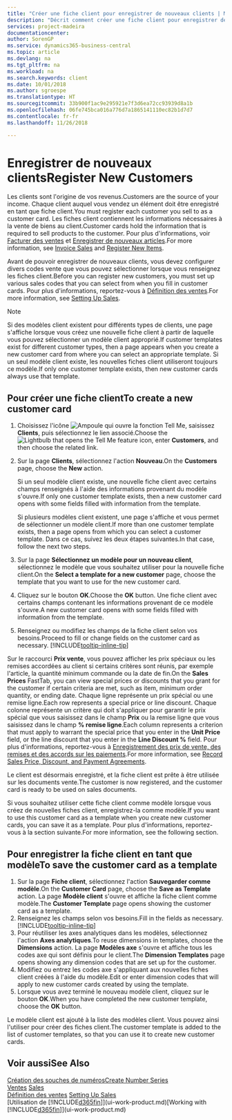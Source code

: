 ```yaml
---
title: "Créer une fiche client pour enregistrer de nouveaux clients | Microsoft Docs"
description: "Décrit comment créer une fiche client pour enregistrer des informations sur chaque nouveau client ou client auquel vous vendez."
services: project-madeira
documentationcenter: 
author: SorenGP
ms.service: dynamics365-business-central
ms.topic: article
ms.devlang: na
ms.tgt_pltfrm: na
ms.workload: na
ms.search.keywords: client
ms.date: 10/01/2018
ms.author: sgroespe
ms.translationtype: HT
ms.sourcegitcommit: 33b900f1ac9e295921e7f3d6ea72cc93939d8a1b
ms.openlocfilehash: 06fe745bca016a776d7a1865141110ec82b1d7d7
ms.contentlocale: fr-fr
ms.lasthandoff: 11/26/2018

---
```

# <a name="register-new-customers"></a><span data-ttu-id="31b4d-103">Enregistrer de nouveaux clients</span><span class="sxs-lookup"><span data-stu-id="31b4d-103">Register New Customers</span></span>
<span data-ttu-id="31b4d-104">Les clients sont l'origine de vos revenus.</span><span class="sxs-lookup"><span data-stu-id="31b4d-104">Customers are the source of your income.</span></span> <span data-ttu-id="31b4d-105">Chaque client auquel vous vendez un élément doit être enregistré en tant que fiche client.</span><span class="sxs-lookup"><span data-stu-id="31b4d-105">You must register each customer you sell to as a customer card.</span></span> <span data-ttu-id="31b4d-106">Les fiches client contiennent les informations nécessaires à la vente de biens au client.</span><span class="sxs-lookup"><span data-stu-id="31b4d-106">Customer cards hold the information that is required to sell products to the customer.</span></span> <span data-ttu-id="31b4d-107">Pour plus d'informations, voir [Facturer des ventes](sales-how-invoice-sales.md) et [Enregistrer de nouveaux articles](inventory-how-register-new-items.md).</span><span class="sxs-lookup"><span data-stu-id="31b4d-107">For more information, see [Invoice Sales](sales-how-invoice-sales.md) and [Register New Items](inventory-how-register-new-items.md).</span></span>  

<span data-ttu-id="31b4d-108">Avant de pouvoir enregistrer de nouveaux clients, vous devez configurer divers codes vente que vous pouvez sélectionner lorsque vous renseignez les fiches client.</span><span class="sxs-lookup"><span data-stu-id="31b4d-108">Before you can register new customers, you must set up various sales codes that you can select from when you fill in customer cards.</span></span> <span data-ttu-id="31b4d-109">Pour plus d'informations, reportez-vous à [Définition des ventes](sales-setup-sales.md).</span><span class="sxs-lookup"><span data-stu-id="31b4d-109">For more information, see [Setting Up Sales](sales-setup-sales.md).</span></span>

> [!NOTE]  
>   <span data-ttu-id="31b4d-110">Si des modèles client existent pour différents types de clients, une page s'affiche lorsque vous créez une nouvelle fiche client à partir de laquelle vous pouvez sélectionner un modèle client approprié.</span><span class="sxs-lookup"><span data-stu-id="31b4d-110">If customer templates exist for different customer types, then a page appears when you create a new customer card from where you can select an appropriate template.</span></span> <span data-ttu-id="31b4d-111">Si un seul modèle client existe, les nouvelles fiches client utiliseront toujours ce modèle.</span><span class="sxs-lookup"><span data-stu-id="31b4d-111">If only one customer template exists, then new customer cards always use that template.</span></span>

## <a name="to-create-a-new-customer-card"></a><span data-ttu-id="31b4d-112">Pour créer une fiche client</span><span class="sxs-lookup"><span data-stu-id="31b4d-112">To create a new customer card</span></span>
1. <span data-ttu-id="31b4d-113">Choisissez l'icône ![Ampoule qui ouvre la fonction Tell Me](media/ui-search/search_small.png "Dites-moi ce que vous voulez faire"), saisissez **Clients**, puis sélectionnez le lien associé.</span><span class="sxs-lookup"><span data-stu-id="31b4d-113">Choose the ![Lightbulb that opens the Tell Me feature](media/ui-search/search_small.png "Tell me what you want to do") icon, enter **Customers**, and then choose the related link.</span></span>  
2. <span data-ttu-id="31b4d-114">Sur la page **Clients**, sélectionnez l'action **Nouveau**.</span><span class="sxs-lookup"><span data-stu-id="31b4d-114">On the **Customers** page, choose the **New** action.</span></span>

    <span data-ttu-id="31b4d-115">Si un seul modèle client existe, une nouvelle fiche client avec certains champs renseignés à l'aide des informations provenant du modèle s'ouvre.</span><span class="sxs-lookup"><span data-stu-id="31b4d-115">If only one customer template exists, then a new customer card opens with some fields filled with information from the template.</span></span>

    <span data-ttu-id="31b4d-116">Si plusieurs modèles client existent, une page s'affiche et vous permet de sélectionner un modèle client.</span><span class="sxs-lookup"><span data-stu-id="31b4d-116">If more than one customer template exists, then a page opens from which you can select a customer template.</span></span> <span data-ttu-id="31b4d-117">Dans ce cas, suivez les deux étapes suivantes.</span><span class="sxs-lookup"><span data-stu-id="31b4d-117">In that case, follow the next two steps.</span></span>
3. <span data-ttu-id="31b4d-118">Sur la page **Sélectionnez un modèle pour un nouveau client**, sélectionnez le modèle que vous souhaitez utiliser pour la nouvelle fiche client.</span><span class="sxs-lookup"><span data-stu-id="31b4d-118">On the **Select a template for a new customer** page, choose the template that you want to use for the new customer card.</span></span>
4. <span data-ttu-id="31b4d-119">Cliquez sur le bouton **OK**.</span><span class="sxs-lookup"><span data-stu-id="31b4d-119">Choose the **OK** button.</span></span> <span data-ttu-id="31b4d-120">Une fiche client avec certains champs contenant les informations provenant de ce modèle s'ouvre.</span><span class="sxs-lookup"><span data-stu-id="31b4d-120">A new customer card opens with some fields filled with information from the template.</span></span>  
5. <span data-ttu-id="31b4d-121">Renseignez ou modifiez les champs de la fiche client selon vos besoins.</span><span class="sxs-lookup"><span data-stu-id="31b4d-121">Proceed to fill or change fields on the customer card as necessary.</span></span> [!INCLUDE[tooltip-inline-tip](includes/tooltip-inline-tip_md.md)]

<span data-ttu-id="31b4d-122">Sur le raccourci **Prix vente**, vous pouvez afficher les prix spéciaux ou les remises accordées au client si certains critères sont réunis, par exemple l'article, la quantité minimum commande ou la date de fin.</span><span class="sxs-lookup"><span data-stu-id="31b4d-122">On the **Sales Prices** FastTab, you can view special prices or discounts that you grant for the customer if certain criteria are met, such as item, minimum order quantity, or ending date.</span></span> <span data-ttu-id="31b4d-123">Chaque ligne représente un prix spécial ou une remise ligne.</span><span class="sxs-lookup"><span data-stu-id="31b4d-123">Each row represents a special price or line discount.</span></span> <span data-ttu-id="31b4d-124">Chaque colonne représente un critère qui doit s'appliquer pour garantir le prix spécial que vous saisissez dans le champ **Prix** ou la remise ligne que vous saisissez dans le champ **% remise ligne**.</span><span class="sxs-lookup"><span data-stu-id="31b4d-124">Each column represents a criterion that must apply to warrant the special price that you enter in the **Unit Price** field, or the line discount that you enter in the **Line Discount %** field.</span></span> <span data-ttu-id="31b4d-125">Pour plus d'informations, reportez-vous à [Enregistrement des prix de vente, des remises et des accords sur les paiements](sales-how-record-sales-price-discount-payment-agreements.md).</span><span class="sxs-lookup"><span data-stu-id="31b4d-125">For more information, see [Record Sales Price, Discount, and Payment Agreements](sales-how-record-sales-price-discount-payment-agreements.md).</span></span>

<span data-ttu-id="31b4d-126">Le client est désormais enregistré, et la fiche client est prête à être utilisée sur les documents vente.</span><span class="sxs-lookup"><span data-stu-id="31b4d-126">The customer is now registered, and the customer card is ready to be used on sales documents.</span></span>

<span data-ttu-id="31b4d-127">Si vous souhaitez utiliser cette fiche client comme modèle lorsque vous créez de nouvelles fiches client, enregistrez-la comme modèle.</span><span class="sxs-lookup"><span data-stu-id="31b4d-127">If you want to use this customer card as a template when you create new customer cards, you can save it as a template.</span></span> <span data-ttu-id="31b4d-128">Pour plus d'informations, reportez-vous à la section suivante.</span><span class="sxs-lookup"><span data-stu-id="31b4d-128">For more information, see the following section.</span></span>

## <a name="to-save-the-customer-card-as-a-template"></a><span data-ttu-id="31b4d-129">Pour enregistrer la fiche client en tant que modèle</span><span class="sxs-lookup"><span data-stu-id="31b4d-129">To save the customer card as a template</span></span>
1. <span data-ttu-id="31b4d-130">Sur la page **Fiche client**, sélectionnez l'action **Sauvegarder comme modèle**.</span><span class="sxs-lookup"><span data-stu-id="31b4d-130">On the **Customer Card** page, choose the **Save as Template** action.</span></span> <span data-ttu-id="31b4d-131">La page **Modèle client** s'ouvre et affiche la fiche client comme modèle.</span><span class="sxs-lookup"><span data-stu-id="31b4d-131">The **Customer Template** page opens showing the customer card as a template.</span></span>
2. <span data-ttu-id="31b4d-132">Renseignez les champs selon vos besoins.</span><span class="sxs-lookup"><span data-stu-id="31b4d-132">Fill in the fields as necessary.</span></span> [!INCLUDE[tooltip-inline-tip](includes/tooltip-inline-tip_md.md)]
3. <span data-ttu-id="31b4d-133">Pour réutiliser les axes analytiques dans les modèles, sélectionnez l'action **Axes analytiques**.</span><span class="sxs-lookup"><span data-stu-id="31b4d-133">To reuse dimensions in templates, choose the **Dimensions** action.</span></span> <span data-ttu-id="31b4d-134">La page **Modèles axe** s'ouvre et affiche tous les codes axe qui sont définis pour le client.</span><span class="sxs-lookup"><span data-stu-id="31b4d-134">The **Dimension Templates** page opens showing any dimension codes that are set up for the customer.</span></span>
4. <span data-ttu-id="31b4d-135">Modifiez ou entrez les codes axe s'appliquant aux nouvelles fiches client créées à l'aide du modèle.</span><span class="sxs-lookup"><span data-stu-id="31b4d-135">Edit or enter dimension codes that will apply to new customer cards created by using the template.</span></span>  
5. <span data-ttu-id="31b4d-136">Lorsque vous avez terminé le nouveau modèle client, cliquez sur le bouton **OK**.</span><span class="sxs-lookup"><span data-stu-id="31b4d-136">When you have completed the new customer template, choose the **OK** button.</span></span>

<span data-ttu-id="31b4d-137">Le modèle client est ajouté à la liste des modèles client. Vous pouvez ainsi l'utiliser pour créer des fiches client.</span><span class="sxs-lookup"><span data-stu-id="31b4d-137">The customer template is added to the list of customer templates, so that you can use it to create new customer cards.</span></span>

## <a name="see-also"></a><span data-ttu-id="31b4d-138">Voir aussi</span><span class="sxs-lookup"><span data-stu-id="31b4d-138">See Also</span></span>
[<span data-ttu-id="31b4d-139">Création des souches de numéros</span><span class="sxs-lookup"><span data-stu-id="31b4d-139">Create Number Series</span></span>](ui-create-number-series.md)  
<span data-ttu-id="31b4d-140">[Ventes](sales-manage-sales.md)  </span><span class="sxs-lookup"><span data-stu-id="31b4d-140">[Sales](sales-manage-sales.md)  </span></span>  
<span data-ttu-id="31b4d-141">[Définition des ventes](sales-setup-sales.md)  </span><span class="sxs-lookup"><span data-stu-id="31b4d-141">[Setting Up Sales](sales-setup-sales.md)  </span></span>  
<span data-ttu-id="31b4d-142">[Utilisation de [!INCLUDE[d365fin](includes/d365fin_md.md)]](ui-work-product.md)</span><span class="sxs-lookup"><span data-stu-id="31b4d-142">[Working with [!INCLUDE[d365fin](includes/d365fin_md.md)]](ui-work-product.md)</span></span>

